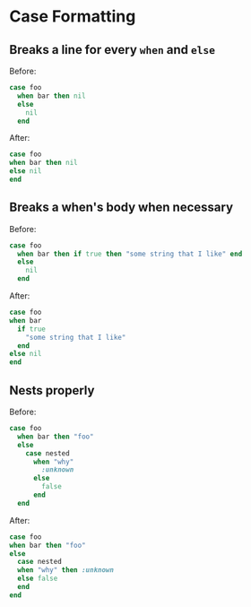 # Case Formatting

## Breaks a line for every `when` and `else`

Before:

```ruby
case foo
  when bar then nil
  else
    nil
  end
```

After:

```ruby
case foo
when bar then nil
else nil
end
```

## Breaks a when's body when necessary

Before:

```ruby
case foo
  when bar then if true then "some string that I like" end
  else
    nil
  end
```

After:

```ruby
case foo
when bar
  if true
    "some string that I like"
  end
else nil
end
```

## Nests properly

Before:

```ruby
case foo
  when bar then "foo"
  else
    case nested
      when "why"
        :unknown
      else
        false
      end
  end
```

After:

```ruby
case foo
when bar then "foo"
else
  case nested
  when "why" then :unknown
  else false
  end
end
```
